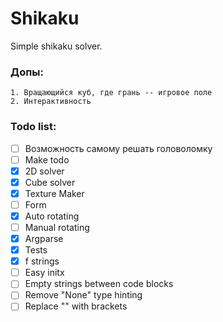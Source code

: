 # Shikaku
Simple shikaku solver.  

### Допы:
    1. Вращающийся куб, где грань -- игровое поле
    2. Интерактивность

### Todo list:
- [ ] Возможность самому решать головоломку
- [ ] Make todo
- [x] 2D solver
- [x] Cube solver
- [x] Texture Maker
- [ ] Form
- [x] Auto rotating
- [ ] Manual rotating
- [x] Argparse
- [x] Tests
- [x] f strings
- [ ] Easy initx
- [ ] Empty strings between code blocks
- [ ] Remove "None" type hinting
- [ ] Replace "\" with brackets
